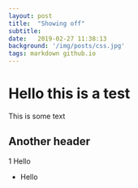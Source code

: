 ```yaml
---
layout: post
title:  "Showing off"
subtitle: 
date:   2019-02-27 11:38:13
background: '/img/posts/css.jpg'
tags: markdown github.io
---
```

# Hello this is a test
This is some text

## Another header

1 Hello

* Hello
